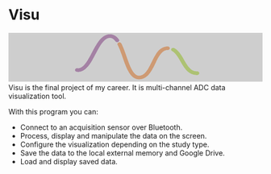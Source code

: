 Visu
====
![Alt text](https://github.com/brunoalvarez89/Visu/blob/master/Banner.png)
Visu is the final project of my career. It is multi-channel ADC data visualization tool. 


With this program you can:
* Connect to an acquisition sensor over Bluetooth.
* Process, display and manipulate the data on the screen.
* Configure the visualization depending on the study type.
* Save the data to the local external memory and Google Drive.
* Load and display saved data.

